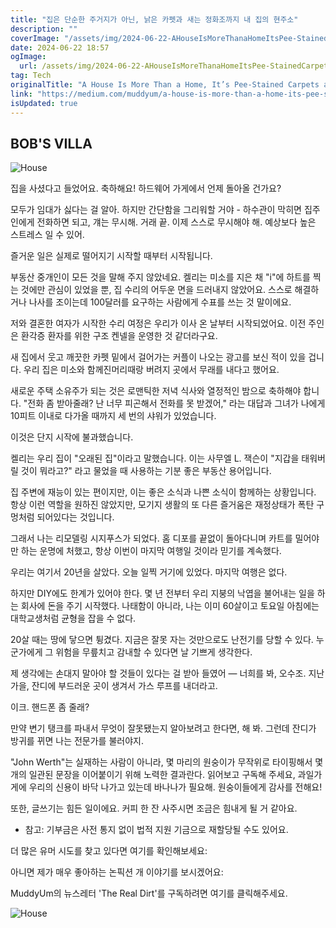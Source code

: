 ```yaml
---
title: "집은 단순한 주거지가 아닌, 낡은 카펫과 새는 정화조까지 내 집의 현주소"
description: ""
coverImage: "/assets/img/2024-06-22-AHouseIsMoreThanaHomeItsPee-StainedCarpetsandaLeakySepticTank_0.png"
date: 2024-06-22 18:57
ogImage:
  url: /assets/img/2024-06-22-AHouseIsMoreThanaHomeItsPee-StainedCarpetsandaLeakySepticTank_0.png
tag: Tech
originalTitle: "A House Is More Than a Home, It’s Pee-Stained Carpets and a Leaky Septic Tank"
link: "https://medium.com/muddyum/a-house-is-more-than-a-home-its-pee-stained-carpets-and-a-leaky-septic-tank-92d6699ca5c8"
isUpdated: true
---
```


## BOB'S VILLA

![House](/assets/img/2024-06-22-AHouseIsMoreThanaHomeItsPee-StainedCarpetsandaLeakySepticTank_0.png)

집을 사셨다고 들었어요. 축하해요! 하드웨어 가게에서 언제 돌아올 건가요?

모두가 임대가 싫다는 걸 알아. 하지만 간단함을 그리워할 거야 - 하수관이 막히면 집주인에게 전화하면 되고, 걔는 무시해. 거래 끝. 이제 스스로 무시해야 해. 예상보다 높은 스트레스 일 수 있어.

<!-- cozy-coder - 수평 -->

<ins class="adsbygoogle"
     style="display:block"
     data-ad-client="ca-pub-4877378276818686"
     data-ad-slot="1107185301"
     data-ad-format="auto"
     data-full-width-responsive="true"></ins>

<script>
     (adsbygoogle = window.adsbygoogle || []).push({});
</script>

즐거운 일은 실제로 떨어지기 시작할 때부터 시작됩니다.

부동산 중개인이 모든 것을 말해 주지 않았네요. 켈리는 미소를 지은 채 "i"에 하트를 찍는 것에만 관심이 있었을 뿐, 집 수리의 어두운 면을 드러내지 않았어요. 스스로 해결하거나 나사를 조이는데 100달러를 요구하는 사람에게 수표를 쓰는 것 말이에요.

저와 결혼한 여자가 시작한 수리 여정은 우리가 이사 온 날부터 시작되었어요. 이전 주인은 환각증 환자를 위한 구조 켄넬을 운영한 것 같더라구요.

새 집에서 웃고 깨끗한 카펫 밑에서 걸어가는 커플이 나오는 광고를 보신 적이 있을 겁니다. 우리 집은 미소와 함께진머리때랑 버려지 곳에서 무래를 내다고 했어요.

<!-- cozy-coder - 수평 -->

<ins class="adsbygoogle"
     style="display:block"
     data-ad-client="ca-pub-4877378276818686"
     data-ad-slot="1107185301"
     data-ad-format="auto"
     data-full-width-responsive="true"></ins>

<script>
     (adsbygoogle = window.adsbygoogle || []).push({});
</script>

새로운 주택 소유주가 되는 것은 로맨틱한 저녁 식사와 열정적인 밤으로 축하해야 합니다. "전화 좀 받아줄래? 난 너무 피곤해서 전화를 못 받겠어," 라는 대답과 그녀가 나에게 10피트 이내로 다가올 때까지 세 번의 샤워가 있었습니다.

이것은 단지 시작에 불과했습니다.

켈리는 우리 집이 "오래된 집"이라고 말했습니다. 이는 사무엘 L. 잭슨이 "지갑을 태워버릴 것이 뭐라고?" 라고 물었을 때 사용하는 기분 좋은 부동산 용어입니다.

집 주변에 재능이 있는 편이지만, 이는 좋은 소식과 나쁜 소식이 함께하는 상황입니다. 항상 이런 역할을 원하진 않았지만, 모기지 생활의 또 다른 즐거움은 재정상태가 폭탄 구멍처럼 되어있다는 것입니다.

<!-- cozy-coder - 수평 -->

<ins class="adsbygoogle"
     style="display:block"
     data-ad-client="ca-pub-4877378276818686"
     data-ad-slot="1107185301"
     data-ad-format="auto"
     data-full-width-responsive="true"></ins>

<script>
     (adsbygoogle = window.adsbygoogle || []).push({});
</script>

그래서 나는 리모델링 시지푸스가 되었다. 홈 디포를 끝없이 돌아다니며 카트를 밀어야만 하는 운명에 처했고, 항상 이번이 마지막 여행일 것이라 믿기를 계속했다.

우리는 여기서 20년을 살았다. 오늘 일찍 거기에 있었다. 마지막 여행은 없다.

하지만 DIY에도 한계가 있어야 한다. 몇 년 전부터 우리 지붕의 낙엽을 불어내는 일을 하는 회사에 돈을 주기 시작했다. 나태함이 아니라, 나는 이미 60살이고 토요일 아침에는 대학교생처럼 균형을 잡을 수 없다.

20살 때는 땅에 닿으면 튕겼다. 지금은 잘못 자는 것만으로도 난전기를 당할 수 있다. 누군가에게 그 위험을 무릎치고 감내할 수 있다면 날 기쁘게 생각한다.

<!-- cozy-coder - 수평 -->

<ins class="adsbygoogle"
     style="display:block"
     data-ad-client="ca-pub-4877378276818686"
     data-ad-slot="1107185301"
     data-ad-format="auto"
     data-full-width-responsive="true"></ins>

<script>
     (adsbygoogle = window.adsbygoogle || []).push({});
</script>

제 생각에는 손대지 말아야 할 것들이 있다는 걸 받아 들였어 — 너희를 봐, 오수조. 지난 가을, 잔디에 부드러운 곳이 생겨서 가스 루프를 내더라고.

이크. 핸드폰 좀 줄래?

만약 변기 탱크를 파내서 무엇이 잘못됐는지 알아보려고 한다면, 해 봐. 그런데 잔디가 방귀를 뀌면 나는 전문가를 불러야지.

"John Werth"는 실재하는 사람이 아니라, 몇 마리의 원숭이가 무작위로 타이핑해서 몇 개의 일관된 문장을 이어붙이기 위해 노력한 결과란다. 읽어보고 구독해 주세요, 과일가게에 우리의 신용이 바닥 나가고 있는데 바나나가 필요해. 원숭이들에게 감사를 전해요!

<!-- cozy-coder - 수평 -->

<ins class="adsbygoogle"
     style="display:block"
     data-ad-client="ca-pub-4877378276818686"
     data-ad-slot="1107185301"
     data-ad-format="auto"
     data-full-width-responsive="true"></ins>

<script>
     (adsbygoogle = window.adsbygoogle || []).push({});
</script>

또한, 글쓰기는 힘든 일이에요. 커피 한 잔 사주시면 조금은 힘내게 될 거 같아요.

- 참고: 기부금은 사전 통지 없이 법적 지원 기금으로 재할당될 수도 있어요.

더 많은 유머 시도를 찾고 있다면 여기를 확인해보세요:

아니면 제가 매우 좋아하는 논픽션 개 이야기를 보시겠어요:

MuddyUm의 뉴스레터 'The Real Dirt'를 구독하려면 여기를 클릭해주세요.

<!-- cozy-coder - 수평 -->

<ins class="adsbygoogle"
     style="display:block"
     data-ad-client="ca-pub-4877378276818686"
     data-ad-slot="1107185301"
     data-ad-format="auto"
     data-full-width-responsive="true"></ins>

<script>
     (adsbygoogle = window.adsbygoogle || []).push({});
</script>

![House](/assets/img/2024-06-22-AHouseIsMoreThanaHomeItsPee-StainedCarpetsandaLeakySepticTank_1.png)
